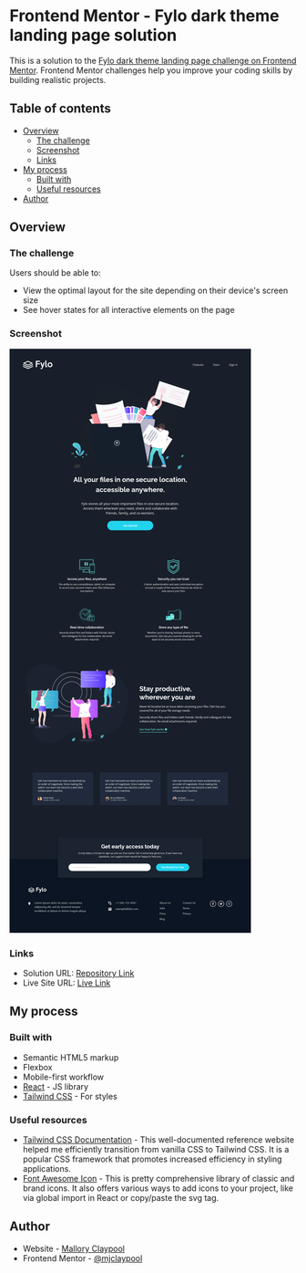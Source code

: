 # Frontend Mentor - Fylo dark theme landing page solution

This is a solution to the [Fylo dark theme landing page challenge on Frontend Mentor](https://www.frontendmentor.io/challenges/fylo-dark-theme-landing-page-5ca5f2d21e82137ec91a50fd). Frontend Mentor challenges help you improve your coding skills by building realistic projects.

## Table of contents

- [Overview](#overview)
  - [The challenge](#the-challenge)
  - [Screenshot](#screenshot)
  - [Links](#links)
- [My process](#my-process)
  - [Built with](#built-with)
  - [Useful resources](#useful-resources)
- [Author](#author)

## Overview

### The challenge

Users should be able to:

- View the optimal layout for the site depending on their device's screen size
- See hover states for all interactive elements on the page

### Screenshot

![](./design/Solution-Fylo-Homepage.png)

### Links

- Solution URL: [Repository Link](https://github.com/mjclaypool/Fylo-Landing-Page)
- Live Site URL: [Live Link](https://mjclaypool.github.io/Fylo-Landing-Page/)

## My process

### Built with

- Semantic HTML5 markup
- Flexbox
- Mobile-first workflow
- [React](https://reactjs.org/) - JS library
- [Tailwind CSS](https://tailwindcss.com/) - For styles

### Useful resources

- [Tailwind CSS Documentation](https://tailwindcss.com/docs/installation) - This well-documented reference website helped me efficiently transition from vanilla CSS to Tailwind CSS. It is a popular CSS framework that promotes increased efficiency in styling applications.
- [Font Awesome Icon](https://fontawesome.com/icons) - This is pretty comprehensive library of classic and brand icons. It also offers various ways to add icons to your project, like via global import in React or copy/paste the svg tag.

## Author

- Website - [Mallory Claypool](https://mjclaypool.github.io/Personal-Portfolio/)
- Frontend Mentor - [@mjclaypool](https://www.frontendmentor.io/profile/mjclaypool)